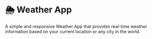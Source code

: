 # 🌦️ Weather App

A simple and responsive Weather App that provides real-time weather information based on your current location or any city in the world.
